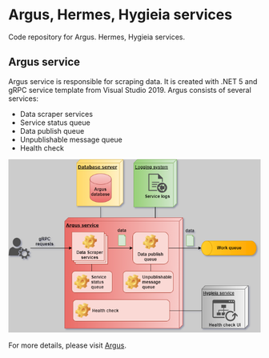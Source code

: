 # Argus, Hermes, Hygieia services
Code repository for Argus. Hermes, Hygieia services.

## Argus service
Argus service is responsible for scraping data. It is created with .NET 5 and gRPC service template from Visual Studio 2019. Argus consists of several services:
* Data scraper services
* Service status queue
* Data publish queue
* Unpublishable message queue
* Health check

![argus structure](https://github.com/weizhi-luo/stocks/blob/main/doc/images/argus.png)

For more details, please visit [Argus](https://github.com/weizhi-luo/stocks/tree/main/src/Argus).
